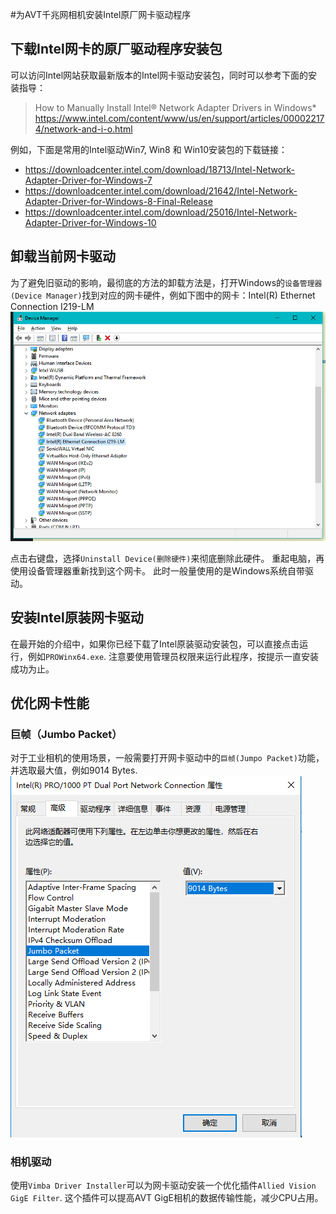 #为AVT千兆网相机安装Intel原厂网卡驱动程序

## 下载Intel网卡的原厂驱动程序安装包

可以访问Intel网站获取最新版本的Intel网卡驱动安装包，同时可以参考下面的安装指导：  

> How to Manually Install Intel® Network Adapter Drivers in Windows*
> https://www.intel.com/content/www/us/en/support/articles/000022174/network-and-i-o.html 

例如，下面是常用的Intel驱动Win7, Win8 和 Win10安装包的下载链接：
* https://downloadcenter.intel.com/download/18713/Intel-Network-Adapter-Driver-for-Windows-7
* https://downloadcenter.intel.com/download/21642/Intel-Network-Adapter-Driver-for-Windows-8-Final-Release
* https://downloadcenter.intel.com/download/25016/Intel-Network-Adapter-Driver-for-Windows-10


## 卸载当前网卡驱动

为了避免旧驱动的影响，最彻底的方法的卸载方法是，打开Windows的`设备管理器(Device Manager)`找到对应的网卡硬件，例如下图中的网卡：Intel(R) Ethernet Connection I219-LM
![Device Manager](networks_management.png)

点击右键盘，选择`Uninstall Device(删除硬件)`来彻底删除此硬件。
重起电脑，再使用设备管理器重新找到这个网卡。
此时一般量使用的是Windows系统自带驱动。


## 安装Intel原装网卡驱动
在最开始的介绍中，如果你已经下载了Intel原装驱动安装包，可以直接点击运行，例如`PROWinx64.exe`.
注意要使用管理员权限来运行此程序，按提示一直安装成功为止。


## 优化网卡性能

### 巨帧（Jumbo Packet）
对于工业相机的使用场景，一般需要打开网卡驱动中的`巨帧(Jumpo Packet)`功能，并选取最大值，例如9014 Bytes.
![Jumbo Packet](jumbo_packet.png)

### 相机驱动
使用`Vimba Driver Installer`可以为网卡驱动安装一个优化插件`Allied Vision GigE Filter`.
这个插件可以提高AVT GigE相机的数据传输性能，减少CPU占用。





